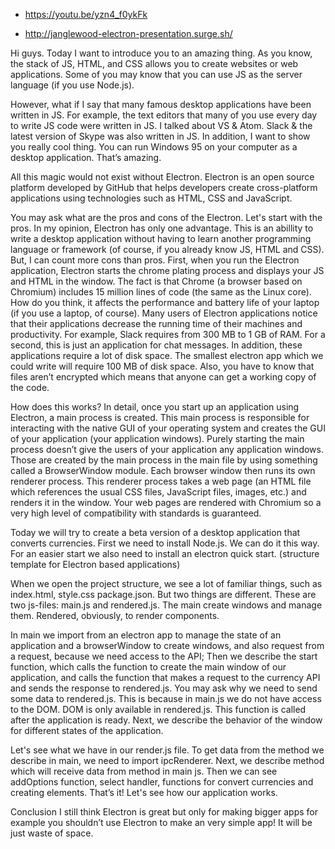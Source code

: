 - https://youtu.be/yzn4_f0ykFk

- http://janglewood-electron-presentation.surge.sh/

Hi guys. Today I want to introduce you to an amazing thing. As you know, the stack of JS, HTML, and CSS allows you to create websites or web applications. Some of you may know that you can use JS as the server language (if you use Node.js).

However, what if I say that many famous desktop applications have been written in JS. For example, the text editors that many of you use every day to write JS code were written in JS. I talked about VS & Atom. Slack & the latest version of Skype was also written in JS. In addition, I want to show you really cool thing. You can run Windows 95 on your computer as a desktop application. That’s amazing.

All this magic would not exist without Electron.
Electron is an open source platform developed by GitHub that helps developers create cross-platform applications using technologies such as HTML, CSS and JavaScript.

You may ask what are the pros and cons of the Electron.
Let's start with the pros.
In my opinion, Electron has only one advantage. This is an abillity to write a desktop application without having to learn another programming language or framework (of course, if you already know JS, HTML and CSS).
But, I can count more cons than pros.
First, when you run the Electron application, Electron starts the chrome plating process and displays your JS and HTML in the window.
The fact is that Chrome (a browser based on Chromium) includes 15 million lines of code (the same as the Linux core). How do you think, it affects the performance and battery life of your laptop (if you use a laptop, of course). Many users of Electron applications notice that their applications decrease the running time of their machines and productivity.
For example, Slack requires from 300 MB to 1 GB of RAM. For a second, this is just an application for chat messages.
In addition, these applications require a lot of disk space.
The smallest electron app which we could write will require 100 MB of disk space.
Also, you have to know that files aren’t encrypted which means that anyone can get a working copy of the code.

How does this works?
In detail, once you start up an application using Electron, a main process is created. This main process is responsible for interacting with the native GUI of your operating system and creates the GUI of your application (your application windows).
Purely starting the main process doesn’t give the users of your application any application windows. Those are created by the main process in the main file by using something called a BrowserWindow module. Each browser window then runs its own renderer process. This renderer process takes a web page (an HTML file which references the usual CSS files, JavaScript files, images, etc.) and renders it in the window. Your web pages are rendered with Chromium so a very high level of compatibility with standards is guaranteed.

Today we will try to create a beta version of a desktop application that converts currencies.
First we need to install Node.js. We can do it this way.
For an easier start we also need to install an electron quick start. (structure template for Electron based applications)

When we open the project structure, we see a lot of familiar things, such as index.html, style.css package.json.
But two things are different. These are two js-files: main.js and rendered.js. The main create windows and manage them. Rendered, obviously,  to render components.

In main we import from an electron app to manage the state of an application and a browserWindow to create windows, and also request from a request, because we need access to the API;
Then we describe the start function, which calls the function to create the main window of our application, and calls the function that makes a request to the currency API and sends the response to rendered.js. You may ask why we need to send some data to rendered.js. This is because in main.js we do not have access to the DOM. DOM is only available in rendered.js.
This function is called after the application is ready. Next, we describe the behavior of the window for different states of the application.

Let's see what we have in our render.js file.
To get data from the method we describe in main, we need to import ipcRenderer.
Next, we describe method which will receive data from method in main js. Then we can see addOptions function, select handler, functions for convert currencies and creating elements.
That’s it!
Let's see how our application works.

Conclusion
I still think Electron is great but only for making bigger apps for example you shouldn’t use Electron to make an very simple app! It will be just waste of space.
